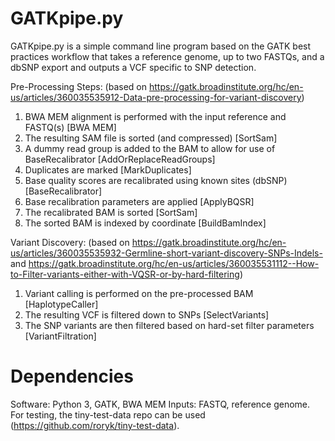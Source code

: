 # GATKpipe.py

GATKpipe.py is a simple command line program based on the GATK best practices workflow that takes a reference genome, up to two FASTQs, and a dbSNP export and outputs a VCF specific to SNP detection.

Pre-Processing Steps:
(based on https://gatk.broadinstitute.org/hc/en-us/articles/360035535912-Data-pre-processing-for-variant-discovery)

1. BWA MEM alignment is performed with the input reference and FASTQ(s) [BWA MEM]
2. The resulting SAM file is sorted (and compressed) [SortSam]
3. A dummy read group is added to the BAM to allow for use of BaseRecalibrator [AddOrReplaceReadGroups]
4. Duplicates are marked [MarkDuplicates]
5. Base quality scores are recalibrated using known sites (dbSNP) [BaseRecalibrator]
6. Base recalibration parameters are applied [ApplyBQSR]
7. The recalibrated BAM is sorted [SortSam]
8. The sorted BAM is indexed by coordinate [BuildBamIndex]

Variant Discovery:
(based on https://gatk.broadinstitute.org/hc/en-us/articles/360035535932-Germline-short-variant-discovery-SNPs-Indels- and https://gatk.broadinstitute.org/hc/en-us/articles/360035531112--How-to-Filter-variants-either-with-VQSR-or-by-hard-filtering)

1. Variant calling is performed on the pre-processed BAM [HaplotypeCaller]
2. The resulting VCF is filtered down to SNPs [SelectVariants]
3. The SNP variants are then filtered based on hard-set filter parameters [VariantFiltration]

# Dependencies
Software:  Python 3, GATK, BWA MEM
Inputs: FASTQ, reference genome.  For testing, the tiny-test-data repo can be used (https://github.com/roryk/tiny-test-data).

